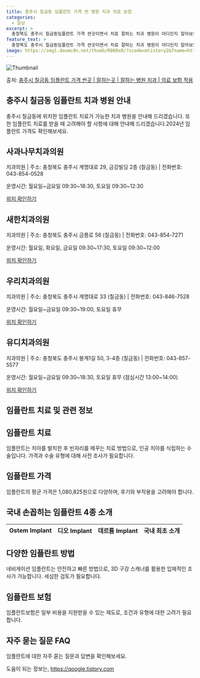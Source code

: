 ```yaml
---
title: 충주시 칠금동 임플란트 가격 싼 병원 치과 의료 보험
categories:
  - 일상
excerpt: >
  충청북도 충주시 칠금동임플란트 가격 싼곳이면서 치료 잘하는 치과 병원이 어디인지 알아보도록 하겠습니다. 충청북도 충주시 칠금동에 위치한 사과나무치과의원 새한치과의원 우리치과의원 유디치과의원 이상표치과의원 임플란티아치과의원충주점 김윤택치과의원 다솜연합치과의원 봄치과의원 충주서울연세치과의원 충주타임치과의원 효치과의원 순서대로 안내 드리며, 임플란트 치료시 신경써야 할 부분 또한 같이 공유 드리겠습니다.2024년 임플란트 가격 살펴보기 👈 클릭임플란트 평균 가격사과나무치과의원표 내에 있는 전화 번호를 클릭 하시면 사과나무치과의원로 바로 전화 연결 됩니다.분류주소전화번호치과의원충청북도 충주시 계명대로 29, 금강빌딩 2층 (칠금동)📞043-854-0528로 전화하기사과나무치과의원 위치 확인..
feature_text: >
  충청북도 충주시 칠금동임플란트 가격 싼곳이면서 치료 잘하는 치과 병원이 어디인지 알아보도록 하겠습니다. 충청북도 충주시 칠금동에 위치한 사과나무치과의원 새한치과의원 우리치과의원 유디치과의원 이상표치과의원 임플란티아치과의원충주점 김윤택치과의원 다솜연합치과의원 봄치과의원 충주서울연세치과의원 충주타임치과의원 효치과의원 순서대로 안내 드리며, 임플란트 치료시 신경써야 할 부분 또한 같이 공유 드리겠습니다.2024년 임플란트 가격 살펴보기 👈 클릭임플란트 평균 가격사과나무치과의원표 내에 있는 전화 번호를 클릭 하시면 사과나무치과의원로 바로 전화 연결 됩니다.분류주소전화번호치과의원충청북도 충주시 계명대로 29, 금강빌딩 2층 (칠금동)📞043-854-0528로 전화하기사과나무치과의원 위치 확인..
image: https://img1.daumcdn.net/thumb/R800x0/?scode=mtistory2&fname=https%3A%2F%2Fblog.kakaocdn.net%2Fdn%2Feps4lr%2FbtsG1d35fCL%2FlZ5Fe2fve3sou9Riiclxvk%2Fimg.webp
---
```


![Thumbnail](https://img1.daumcdn.net/thumb/R800x0/?scode=mtistory2&fname=https%3A%2F%2Fblog.kakaocdn.net%2Fdn%2Feps4lr%2FbtsG1d35fCL%2FlZ5Fe2fve3sou9Riiclxvk%2Fimg.webp)

<p>출처: <a href="https://qoogle.tistory.com/7179" rel="dofollow">충주시 칠금동 임플란트 가격 싼곳 | 잘하는곳 | 잘하는 병원 치과 | 의료 보험 적용</a> </p>

## 충주시 칠금동 임플란트 치과 병원 안내

충주시 칠금동에 위치한 임플란트 치료가 가능한 치과 병원을 안내해 드리겠습니다. 또한 임플란트 치료를 받을 때 고려해야 할 사항에 대해
안내해 드리겠습니다.2024년 임플란트 가격도 확인해보세요.

## 사과나무치과의원

치과의원 | 주소: 충청북도 충주시 계명대로 29, 금강빌딩 2층 (칠금동) | 전화번호: 043-854-0528

운영시간: 월요일~금요일 09:30~18:30, 토요일 09:30~12:30

[위치 확인하기](https://qoogle.tistory.com/7179)

## 새한치과의원

치과의원 | 주소: 충청북도 충주시 금릉로 56 (칠금동) | 전화번호: 043-854-7271

운영시간: 월요일, 화요일, 금요일 09:30~17:30, 토요일 09:30~12:00

[위치 확인하기](https://qoogle.tistory.com/7179)

## 우리치과의원

치과의원 | 주소: 충청북도 충주시 계명대로 33 (칠금동) | 전화번호: 043-846-7528

운영시간: 월요일~금요일 09:30~19:00, 토요일 휴무

[위치 확인하기](https://qoogle.tistory.com/7179)

## 유디치과의원

치과의원 | 주소: 충청북도 충주시 봉계1길 50, 3-4층 (칠금동) | 전화번호: 043-857-5577

운영시간: 월요일~금요일 09:30~18:30, 토요일 휴무 (점심시간 13:00~14:00)

[위치 확인하기](https://qoogle.tistory.com/7179)



## 임플란트 치료 및 관련 정보

## 임플란트 치료

임플란트는 치아를 발치한 후 빈자리를 메꾸는 치료 방법으로, 인공 치아를 식립하는 수술입니다. 가격과 수술 유형에 대해 사전 조사가
필요합니다.

## 임플란트 가격

임플란트의 평균 가격은 1,080,825원으로 다양하며, 후기와 부작용을 고려해야 합니다.

## 국내 손꼽히는 임플란트 4종 소개

**Ostem Implant** | **디오 Implant** | **데르튬 Implant** | **국내 최초 소개**  
---|---|---|---  
  
## 다양한 임플란트 방법

네비게이션 임플란트는 안전하고 빠른 방법으로, 3D 구강 스캐너를 활용한 입체적인 조사가 가능합니다. 세심한 검토가 필요합니다.

## 임플란트 보험

임플란트보험은 일부 비용을 지원받을 수 있는 제도로, 조건과 유형에 대한 고려가 필요합니다.

## 자주 묻는 질문 FAQ

임플란트에 대한 자주 묻는 질문과 답변을 확인해보세요.





 

도움이 되는 정보는, <a href="https://qoogle.tistory.com" rel="dofollow">https://qoogle.tistory.com</a>


